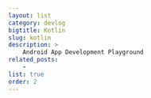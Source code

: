```yaml
---
layout: list
category: devlog
bigtitle: Kotlin
slug: kotlin
description: >
    Android App Development Playground
related_posts:
    - 
list: true
order: 2
---
```

